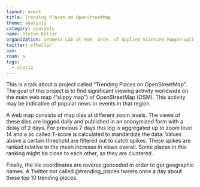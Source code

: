 ```yaml
---
layout: event
title: Trending Places on OpenStreetMap
theme: analysis
category: analysis
name: Stefan Keller
organization: Geometa Lab at HSR, Univ. of Applied Sciences Rapperswil
twitter: sfkeller
osm:
room: a
tags:
  - slot12
---
```

This is a talk about a project called “Trending Places on OpenStreetMap”. The goal of this project is to find significant viewing activity worldwide on the main web map (“slippy map”) of OpenStreetMap (OSM). This activity may be indicative of popular news or events in that region.

A web map consists of map tiles at different zoom levels. The views of these tiles are logged daily and published in an anonymized form with a delay of 2 days. For previous 7 days this log is aggregated up to zoom level 14 and a so called T-score is calculated to standardize the data. Values above a certain threshold are filtered out to catch spikes. These spikes are ranked relative to the mean increase in views overall. Some places in this ranking might be close to each other, so they are clustered.

Finally, the tile coordinates are reverse geocoded in order to get geographic names. A Twitter bot called @trending_places tweets once a day about these top 10 trending places.
